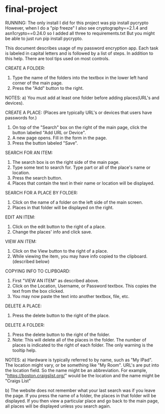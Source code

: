 # final-project

RUNNING: 
The only install I did for this project was     pip install pycrypto
However, when I do a "pip freeze" I also see cryptography==2.1.4 and asn1crypto==0.24.0 so I added all three to requirements.txt But you might be able to just run pip install pycrypto.

This document describes usage of my password encryption app. Each task is labeled in capital letters and is followed by a list of steps. In addition to this help. There are tool tips used on most controls.

CREATE A FOLDER:
1) Type the name of the folders into the textbox in the lower left hand corner of the main page.
2) Press the "Add" button to the right.

NOTES:
a) You must add at least one folder before adding places(URL's and devices).

CREATE A PLACE: (Places are typically URL's or devices that users have passwords for.)
1) On top of the "Search" box on the right of the main page, click the button labeled "Add URL or Device".
2) A new page opens. Fill in the form in the page.
3) Press the button labeled "Save".

SEARCH FOR AN ITEM:
1) The search box is on the right side of the main page.
2) Type some text to search for. Type part or all of the place's name or location.
3) Press the search button.
4) Places that contain the text in their name or location will be displayed.

SEARCH FOR A PLACE BY FOLDER:
1) Click on the name of a folder on the left side of the main screen.
2) Places in that folder will be displayed on the right.

EDIT AN ITEM:
1) Click on the edit button to the right of a place.
2) Change the places' info and click save.

VIEW AN ITEM:
1) Click on the View button to the right of a place.
2) While viewing the item, you may have info copied to the clipboard. (described below)

COPYING INFO TO CLIPBOARD:
1) First "VIEW AN ITEM" as described above.
2) Click on the Location, Username, or Password textbox. This copies the text from the box clicked.
3) You may now paste the text into another textbox, file, etc.

DELETE A PLACE:
1) Press the delete button to the right of the place.

DELETE A FOLDER:
1) Press the delete button to the right of the folder.
2) Note: This will delete all of the places in the folder. The number of places is indicated to the right of each folder. The only warning is the tooltip help.

NOTES:
a) Hardware is typically referred to by name, such as "My IPad". The location might vary, or be something like "My Room". URL's are put into the location field. So the name might be an abbreviation. For example, "https://boston.craigslist.org/" would be the location and the name might be "Craigs List"

b) The website does not remember what your last search was if you leave the page. If you press the name of a folder, the places in that folder will be displayed. If you then view a particular place and go back to the main page, all places will be displayed unless you search again.
